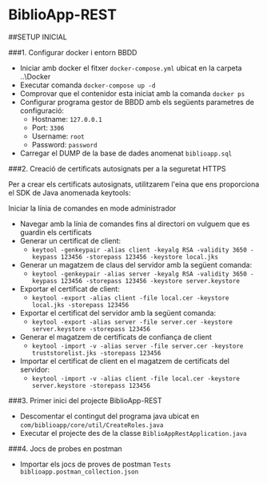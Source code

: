 # BiblioApp-REST

##SETUP INICIAL

###1. Configurar docker i entorn BBDD

- Iniciar amb docker el fitxer `docker-compose.yml` ubicat en la carpeta ..\Docker
- Executar comanda `docker-compose up -d`
- Comprovar que el contenidor esta iniciat amb la comanda `docker ps`
- Configurar programa gestor de BBDD amb els següents parametres de configuració:
  * Hostname: `127.0.0.1`
  * Port: `3306`
  * Username: `root`
  * Password: `password`
- Carregar el DUMP de la base de dades anomenat `biblioapp.sql`

###2. Creació de certificats autosignats per a la seguretat HTTPS

Per a crear els certificats autosignats, utilitzarem l'eina que ens proporciona el SDK de Java anomenada keytools:

Iniciar la línia de comandes en mode administrador
- Navegar amb la línia de comandes fins al directori on vulguem que es guardin els certificats
- Generar un certificat de client:
  - `keytool -genkeypair -alias client -keyalg RSA -validity 3650 -keypass 123456 -storepass 123456 -keystore local.jks`
- Generar un magatzem de claus del servidor amb la següent comanda:
  - `keytool -genkeypair -alias server -keyalg RSA -validity 3650 -keypass 123456 -storepass 123456 -keystore server.keystore`
- Exportar el certificat de client:
  - `keytool -export -alias client -file local.cer -keystore local.jks -storepass 123456`
- Exportar el certificat del servidor amb la següent comanda:
  - `keytool -export -alias server -file server.cer -keystore server.keystore -storepass 123456`
- Generar el magatzem de certificats de confiança de client
  - `keytool -import -v -alias server -file server.cer -keystore truststorelist.jks -storepass 123456`
- Importar el certificat de client en el magatzem de certificats del servidor:
  - `keytool -import -v -alias client -file local.cer -keystore server.keystore -storepass 123456`


###3. Primer inici del projecte BiblioApp-REST

- Descomentar el contingut del programa java ubicat en `com/biblioapp/core/util/CreateRoles.java`
- Executar el projecte des de la classe `BiblioAppRestApplication.java`

###4. Jocs de probes en postman

- Importar els jocs de proves de postman `Tests biblioapp.postman_collection.json`




